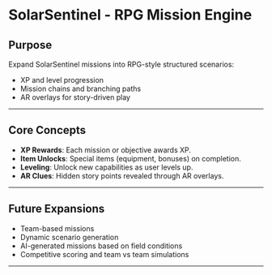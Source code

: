 # SolarSentinel - RPG Mission Engine

## Purpose

Expand SolarSentinel missions into RPG-style structured scenarios:
- XP and level progression
- Mission chains and branching paths
- AR overlays for story-driven play

---

## Core Concepts

- **XP Rewards**: Each mission or objective awards XP.
- **Item Unlocks**: Special items (equipment, bonuses) on completion.
- **Leveling**: Unlock new capabilities as user levels up.
- **AR Clues**: Hidden story points revealed through AR overlays.

---

## Future Expansions

- Team-based missions
- Dynamic scenario generation
- AI-generated missions based on field conditions
- Competitive scoring and team vs team simulations

---